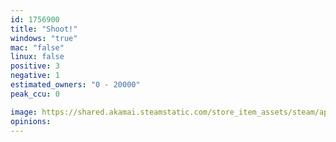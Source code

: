 ```yaml
---
id: 1756900
title: "Shoot!"
windows: "true"
mac: "false"
linux: false
positive: 3
negative: 1
estimated_owners: "0 - 20000"
peak_ccu: 0

image: https://shared.akamai.steamstatic.com/store_item_assets/steam/apps/1756900/header.jpg?t=1645947684
opinions:
---
```

